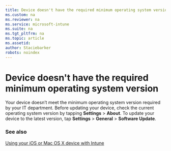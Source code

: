 ```yaml
---
title: Device doesn't have the required minimum operating system version 
ms.custom: na
ms.reviewer: na
ms.service: microsoft-intune
ms.suite: na
ms.tgt_pltfrm: na
ms.topic: article
ms.assetid: 
author: Staciebarker
robots: noindex
---
```


# Device doesn't have the required minimum operating system version

Your device doesn’t meet the minimum operating system version required by your IT department.  Before updating your device, check the current operating system version by tapping **Settings** &gt; **About**. To update your device to the latest version, tap **Settings** &gt; **General** &gt; **Software Update**.

### See also
[Using your iOS or Mac OS X device with Intune](using-your-ios-or-mac-os-x-device-with-intune.md)